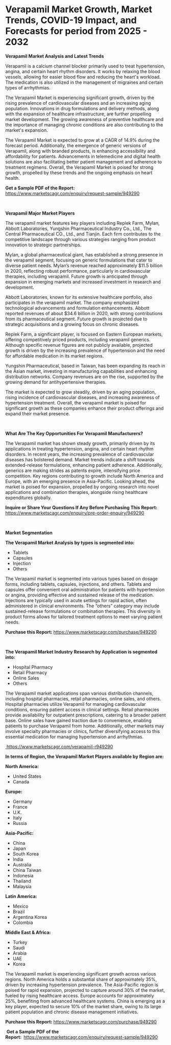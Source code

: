 <p><h1>Verapamil Market Growth, Market Trends, COVID-19 Impact, and Forecasts for period from 2025 - 2032</h1></p><p><strong>Verapamil Market Analysis and Latest Trends</strong></p>
<p><p>Verapamil is a calcium channel blocker primarily used to treat hypertension, angina, and certain heart rhythm disorders. It works by relaxing the blood vessels, allowing for easier blood flow and reducing the heart's workload. The medication is also utilized in the management of migraines and certain types of arrhythmias.</p><p>The Verapamil Market is experiencing significant growth, driven by the rising prevalence of cardiovascular diseases and an increasing aging population. Innovations in drug formulations and delivery methods, along with the expansion of healthcare infrastructure, are further propelling market development. The growing awareness of preventive healthcare and the importance of managing chronic conditions are also contributing to the market's expansion.</p><p>The Verapamil Market is expected to grow at a CAGR of 14.9% during the forecast period. Additionally, the emergence of generic versions of Verapamil, along with branded products, is enhancing accessibility and affordability for patients. Advancements in telemedicine and digital health solutions are also facilitating better patient management and adherence to treatment regimens. Overall, the Verapamil Market is poised for strong growth, propelled by these trends and the ongoing emphasis on heart health.</p></p>
<p><strong>Get a Sample PDF of the Report:&nbsp;</strong> <a href="https://www.marketscagr.com/enquiry/request-sample/949290?utm_campaign=3661&utm_medium=2&utm_source=Github&utm_content=ia&utm_term=19042025&utm_id=verapamil">https://www.marketscagr.com/enquiry/request-sample/949290</a></p>
<p>&nbsp;</p>
<p><strong>Verapamil Major Market Players</strong></p>
<p><p>The verapamil market features key players including Replek Farm, Mylan, Abbott Laboratories, Yungshin Pharmaceutical Industry Co., Ltd., The Central Pharmaceutical CO., Ltd., and Tianjin. Each firm contributes to the competitive landscape through various strategies ranging from product innovation to strategic partnerships.</p><p>Mylan, a global pharmaceutical giant, has established a strong presence in the verapamil segment, focusing on generic formulations that cater to diverse patient needs. Mylan’s revenue reached approximately $11.5 billion in 2020, reflecting robust performance, particularly in cardiovascular therapies, including verapamil. Future growth is anticipated through expansion in emerging markets and increased investment in research and development.</p><p>Abbott Laboratories, known for its extensive healthcare portfolio, also participates in the verapamil market. The company emphasized technological advancements and formulation enhancements. Abbott reported revenues of about $34.6 billion in 2020, with strong contributions from its pharmaceutical segment. Future growth is projected due to strategic acquisitions and a growing focus on chronic diseases.</p><p>Replek Farm, a significant player, is focused on Eastern European markets, offering competitively priced products, including verapamil generics. Although specific revenue figures are not publicly available, projected growth is driven by the increasing prevalence of hypertension and the need for affordable medication in its market regions.</p><p>Yungshin Pharmaceutical, based in Taiwan, has been expanding its reach in the Asian market, investing in manufacturing capabilities and enhancing distribution networks. Company revenues are on the rise, supported by the growing demand for antihypertensive therapies.</p><p>The market is expected to grow steadily, driven by an aging population, rising incidence of cardiovascular diseases, and increasing awareness of hypertension treatment. Overall, the verapamil market is poised for significant growth as these companies enhance their product offerings and expand their market presence.</p></p>
<p>&nbsp;</p>
<p><strong>What Are The Key Opportunities For Verapamil Manufacturers?</strong></p>
<p><p>The Verapamil market has shown steady growth, primarily driven by its applications in treating hypertension, angina, and certain heart rhythm disorders. In recent years, the increasing prevalence of cardiovascular diseases has bolstered demand. Market trends indicate a shift towards extended-release formulations, enhancing patient adherence. Additionally, generics are making strides as patents expire, intensifying price competition. Key regions contributing to growth include North America and Europe, with an emerging presence in Asia-Pacific. Looking ahead, the market is poised for expansion, propelled by ongoing research into novel applications and combination therapies, alongside rising healthcare expenditures globally.</p></p>
<p><strong>Inquire or Share Your Questions If Any Before Purchasing This Report:</strong> <a href="https://www.marketscagr.com/enquiry/pre-order-enquiry/949290?utm_campaign=3661&utm_medium=2&utm_source=Github&utm_content=ia&utm_term=19042025&utm_id=verapamil">https://www.marketscagr.com/enquiry/pre-order-enquiry/949290</a></p>
<p>&nbsp;</p>
<p><strong>Market Segmentation</strong></p>
<p><strong>The Verapamil Market Analysis by types is segmented into:</strong></p>
<p><ul><li>Tablets</li><li>Capsules</li><li>Injection</li><li>Others</li></ul></p>
<p><p>The Verapamil market is segmented into various types based on dosage forms, including tablets, capsules, injections, and others. Tablets and capsules offer convenient oral administration for patients with hypertension or angina, providing effective and sustained release of the medication. Injections are typically used in acute settings for rapid action, often administered in clinical environments. The “others” category may include sustained-release formulations or combination therapies. This diversity in product forms allows for tailored treatment options to meet varying patient needs.</p></p>
<p><strong>Purchase this Report:&nbsp;</strong><a href="https://www.marketscagr.com/purchase/949290?utm_campaign=3661&utm_medium=2&utm_source=Github&utm_content=ia&utm_term=19042025&utm_id=verapamil">https://www.marketscagr.com/purchase/949290</a></p>
<p>&nbsp;</p>
<p><strong>The Verapamil Market Industry Research by Application is segmented into:</strong></p>
<p><ul><li>Hospital Pharmacy</li><li>Retail Pharmacy</li><li>Online Sales</li><li>Others</li></ul></p>
<p><p>The Verapamil market applications span various distribution channels, including hospital pharmacies, retail pharmacies, online sales, and others. Hospital pharmacies utilize Verapamil for managing cardiovascular conditions, ensuring patient access in clinical settings. Retail pharmacies provide availability for outpatient prescriptions, catering to a broader patient base. Online sales have gained traction due to convenience, enabling patients to purchase Verapamil from home. Additionally, other markets may involve specialty pharmacies or clinics, further diversifying access to this essential medication for managing hypertension and arrhythmias.</p></p>
<p><a href="https://www.marketscagr.com/verapamil-r949290?utm_campaign=3661&utm_medium=2&utm_source=Github&utm_content=ia&utm_term=19042025&utm_id=verapamil">&nbsp;https://www.marketscagr.com/verapamil-r949290</a></p>
<p><strong>In terms of Region, the Verapamil Market Players available by Region are:</strong></p>
<p>
    <p> <strong> North America: </strong>
        <ul>
            <li>United States</li>
            <li>Canada</li>
        </ul>
        </p> 
    <p> <strong> Europe: </strong>
        <ul>
            <li>Germany</li>
            <li>France</li>
            <li>U.K.</li>
            <li>Italy</li>
            <li>Russia</li>
        </ul>
        </p> 
    <p> <strong> Asia-Pacific: </strong>
        <ul>
            <li>China</li>
            <li>Japan</li>
            <li>South Korea</li>
            <li>India</li>
            <li>Australia</li>
            <li>China Taiwan</li>
            <li>Indonesia</li>
            <li>Thailand</li>
            <li>Malaysia</li>
        </ul>
        </p> 
    <p> <strong> Latin America: </strong>
        <ul>
            <li>Mexico</li>
            <li>Brazil</li>
            <li>Argentina Korea</li>
            <li>Colombia</li>
        </ul>
        </p> 
    <p> <strong> Middle East & Africa: </strong>
        <ul>
            <li>Turkey</li>
            <li>Saudi</li>
            <li>Arabia</li>
            <li>UAE</li>
            <li>Korea</li>
        </ul>
    </p>
    </p>
<p><p>The Verapamil market is experiencing significant growth across various regions. North America holds a substantial share of approximately 35%, driven by increasing hypertension prevalence. The Asia-Pacific region is poised for rapid expansion, projected to capture around 30% of the market, fueled by rising healthcare access. Europe accounts for approximately 25%, benefiting from advanced healthcare systems. China is emerging as a key player, expected to secure 10% of the market share, owing to its large patient population and chronic disease management initiatives.</p></p>
<p><strong>Purchase this Report: </strong><a href="https://www.marketscagr.com/purchase/949290?utm_campaign=3661&utm_medium=2&utm_source=Github&utm_content=ia&utm_term=19042025&utm_id=verapamil">https://www.marketscagr.com/purchase/949290</a></p>
<p>&nbsp;<strong>Get a Sample PDF of the Report:&nbsp;&nbsp;</strong><a href="https://www.marketscagr.com/enquiry/request-sample/949290?utm_campaign=3661&utm_medium=2&utm_source=Github&utm_content=ia&utm_term=19042025&utm_id=verapamil">https://www.marketscagr.com/enquiry/request-sample/949290</a></p>
<p><strong></strong></p>
<p><p></p><p></p><p></p></p>